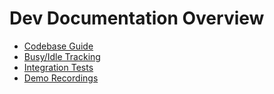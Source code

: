 # Dev Documentation Overview

* [Codebase Guide](./Codebase_Guide.md)
* [Busy/Idle Tracking](./Busy.md)
* [Integration Tests](../../pkg/integration/README.md)
* [Demo Recordings](./Demo_Recordings.md)
